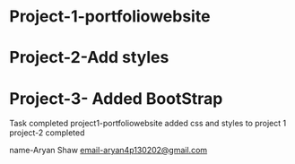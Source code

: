 # Project-1-portfoliowebsite
# Project-2-Add styles
# Project-3- Added BootStrap

Task completed
project1-portfoliowebsite
added css and styles to project 1
project-2 completed

name-Aryan Shaw
email-aryan4p130202@gmail.com
